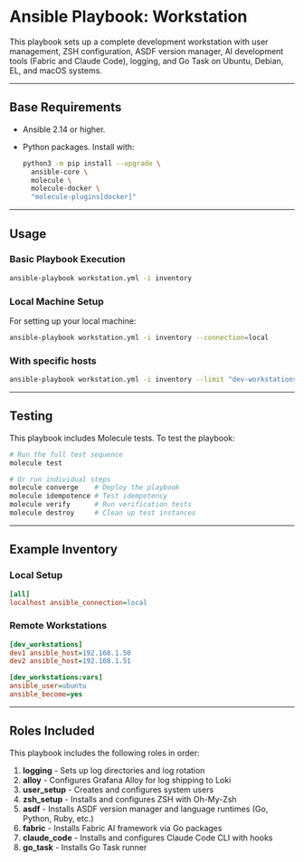 # Ansible Playbook: Workstation

This playbook sets up a complete development workstation with user management,
ZSH configuration, ASDF version manager, AI development tools (Fabric and Claude Code),
logging, and Go Task on Ubuntu, Debian, EL, and macOS systems.

---

## Base Requirements

- Ansible 2.14 or higher.
- Python packages. Install with:

  ```bash
  python3 -m pip install --upgrade \
    ansible-core \
    molecule \
    molecule-docker \
    "molecule-plugins[docker]"
  ```

---

## Usage

### Basic Playbook Execution

```bash
ansible-playbook workstation.yml -i inventory
```

### Local Machine Setup

For setting up your local machine:

```bash
ansible-playbook workstation.yml -i inventory --connection=local
```

### With specific hosts

```bash
ansible-playbook workstation.yml -i inventory --limit "dev-workstations"
```

---

## Testing

This playbook includes Molecule tests. To test the playbook:

```bash
# Run the full test sequence
molecule test

# Or run individual steps
molecule converge    # Deploy the playbook
molecule idempotence # Test idempotency
molecule verify      # Run verification tests
molecule destroy     # Clean up test instances
```

---

## Example Inventory

### Local Setup

```ini
[all]
localhost ansible_connection=local
```

### Remote Workstations

```ini
[dev_workstations]
dev1 ansible_host=192.168.1.50
dev2 ansible_host=192.168.1.51

[dev_workstations:vars]
ansible_user=ubuntu
ansible_become=yes
```

---

## Roles Included

This playbook includes the following roles in order:

1. **logging** - Sets up log directories and log rotation
2. **alloy** - Configures Grafana Alloy for log shipping to Loki
3. **user_setup** - Creates and configures system users
4. **zsh_setup** - Installs and configures ZSH with Oh-My-Zsh
5. **asdf** - Installs ASDF version manager and language runtimes (Go, Python, Ruby, etc.)
6. **fabric** - Installs Fabric AI framework via Go packages
7. **claude_code** - Installs and configures Claude Code CLI with hooks
8. **go_task** - Installs Go Task runner
